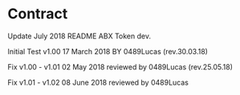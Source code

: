 # Contract
Update July 2018
README ABX Token dev.


Initial Test v1.00 17 March 2018      BY 0489Lucas
(rev.30.03.18)

Fix v1.00 - v1.01 02 May 2018 reviewed      by 0489Lucas
(rev.25.05.18)

Fix v1.01 - v1.02 08 June 2018 reviewed       by 0489Lucas

